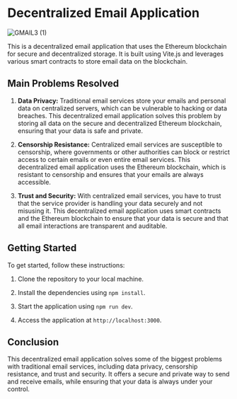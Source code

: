 # Decentralized Email Application

![GMAIL3 (1)](https://user-images.githubusercontent.com/113187996/220174079-aaa271bf-9422-40af-894b-fb864988c172.jpg)

This is a decentralized email application that uses the Ethereum blockchain for secure and decentralized storage. It is built using Vite.js and leverages various smart contracts to store email data on the blockchain.

## Main Problems Resolved

1. **Data Privacy:** Traditional email services store your emails and personal data on centralized servers, which can be vulnerable to hacking or data breaches. This decentralized email application solves this problem by storing all data on the secure and decentralized Ethereum blockchain, ensuring that your data is safe and private.

2. **Censorship Resistance:** Centralized email services are susceptible to censorship, where governments or other authorities can block or restrict access to certain emails or even entire email services. This decentralized email application uses the Ethereum blockchain, which is resistant to censorship and ensures that your emails are always accessible.

3. **Trust and Security:** With centralized email services, you have to trust that the service provider is handling your data securely and not misusing it. This decentralized email application uses smart contracts and the Ethereum blockchain to ensure that your data is secure and that all email interactions are transparent and auditable.

## Getting Started

To get started, follow these instructions:

1. Clone the repository to your local machine.

2. Install the dependencies using `npm install`.

3. Start the application using `npm run dev`.

4. Access the application at `http://localhost:3000`.

## Conclusion

This decentralized email application solves some of the biggest problems with traditional email services, including data privacy, censorship resistance, and trust and security. It offers a secure and private way to send and receive emails, while ensuring that your data is always under your control.
